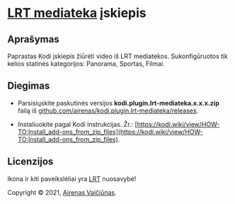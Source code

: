 # [LRT mediateka](http://www.lrt.lt/mediateka) įskiepis

## Aprašymas
Paprastas Kodi įskiepis žiūrėti video iš LRT mediatekos. 
Sukonfigūruotos tik kelios statinės kategorijos: Panorama, Sportas, Filmai.

## Diegimas
- Parsisiųskite paskutinės versijos **kodi.plugin.lrt-mediateka.x.x.x.zip** failą iš [github.com/airenas/kodi.plugin.lrt-mediateka/releases](https://github.com/airenas/kodi.plugin.lrt-mediateka/releases).

- Instaliuokite pagal Kodi instrukcijas. Žr.: [https://kodi.wiki/view/HOW-TO:Install_add-ons_from_zip_files](https://kodi.wiki/view/HOW-TO:Install_add-ons_from_zip_files).

## Licenzijos
Ikona ir kiti paveikslėliai yra [LRT](http://www.lrt.lt) nuosavybė!

Copyright © 2021, [Airenas Vaičiūnas](https://github.com/airenas).

